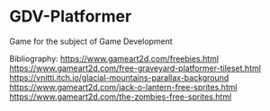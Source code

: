 # GDV-Platformer
Game for the subject of Game Development

Bibliography:
https://www.gameart2d.com/freebies.html
https://www.gameart2d.com/free-graveyard-platformer-tileset.html
https://vnitti.itch.io/glacial-mountains-parallax-background
https://www.gameart2d.com/jack-o-lantern-free-sprites.html
https://www.gameart2d.com/the-zombies-free-sprites.html